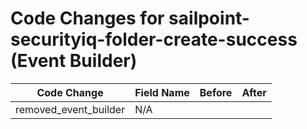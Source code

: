 # Code Changes for sailpoint-securityiq-folder-create-success (Event Builder)

| Code Change | Field Name | Before | After |
|-------------|------------|--------|-------|
| removed_event_builder | N/A |  |  |